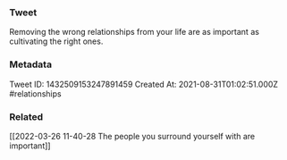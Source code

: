 ### Tweet
Removing the wrong relationships from your life are as important as cultivating the right ones.

### Metadata
Tweet ID: 1432509153247891459
Created At: 2021-08-31T01:02:51.000Z
#relationships 

### Related
[[2022-03-26 11-40-28 The people you surround yourself with are important]]

